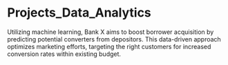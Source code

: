 # Projects_Data_Analytics
Utilizing machine learning, Bank X aims to boost borrower acquisition by predicting potential converters from depositors. This data-driven approach optimizes marketing efforts, targeting the right customers for increased conversion rates within existing budget.
